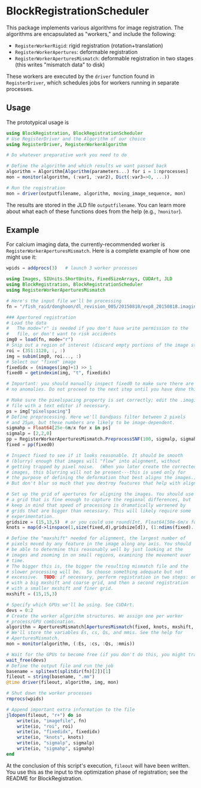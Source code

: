 # BlockRegistrationScheduler

This package implements various algorithms for image registration. The algorithms are encapsulated as "workers," and include the following:

- `RegisterWorkerRigid`: rigid registration (rotation+translation)
- `RegisterWorkerApertures`: deformable registration
- `RegisterWorkerAperturesMismatch`: deformable registration in two stages (this writes "mismatch data" to disk)

These workers are executed by the `driver` function found in
`RegisterDriver`, which schedules jobs for workers running in separate
processes.

## Usage

The prototypical usage is

```jl
using BlockRegistration, BlockRegistrationScheduler
# Use RegisterDriver and the Algorithm of our choice
using RegisterDriver, RegisterWorkerAlgorithm

# Do whatever preparative work you need to do

# Define the algorithm and which results we want passed back
algorithm = Algorithm[Algorithm(parameters...) for i = 1:nprocesses]
mon = monitor(algorithm, (:var1, :var2), Dict(:var3=>0, ...))

# Run the registration
mon = driver(outputfilename, algorithm, moving_image_sequence, mon)
```

The results are stored in the JLD file `outputfilename`. You can learn
more about what each of these functions does from the help (e.g.,
`?monitor`).

## Example

For calcium imaging data, the currently-recommended worker is
`RegisterWorkerAperturesMismatch`. Here is a complete example of how
one might use it:

```jl
wpids = addprocs(3)   # launch 3 worker processes

using Images, SIUnits.ShortUnits, FixedSizeArrays, CUDArt, JLD
using BlockRegistration, BlockRegistrationScheduler
using RegisterWorkerAperturesMismatch

# Here's the input file we'll be processing
fn = "/fish_raid/donghoon/dl_revision_005/20150818/exp8_20150818.imagine"

### Apertured registration
# Load the data
#   The mode="r" is needed if you don't have write permission to the
#   file, or don't want to risk accidents
img0 = load(fn, mode="r")
# Snip out a region of interest (discard empty portions of the image stack)
roi = (351:1120, :, :)
img = subim(img0, roi..., :)
# Select our "fixed" image
fixedidx = (nimages(img)+1) >> 1
fixed0 = getindexim(img, "t", fixedidx)

# Important: you should manually inspect fixed0 to make sure there are
# no anomalies. Do not proceed to the next step until you have done this.

# Make sure the pixelspacing property is set correctly; edit the .imagine
# file with a text editor if necessary.
ps = img["pixelspacing"]
# Define preprocessing. Here we'll bandpass filter between 2 pixels
# and 25μm, but these numbers are likely to be image-dependent.
sigmahp = Float64[25e-6m/x for x in ps]
sigmalp = [2,2,0]
pp = RegisterWorkerAperturesMismatch.PreprocessSNF(100, sigmalp, sigmahp)
fixed = pp(fixed0)

# Inspect fixed to see if it looks reasonable. It should be smooth
# (blurry) enough that images will "flow" into alignment, without
# getting trapped by pixel noise.  (When you later create the corrected
# images, this blurring will not be present---this is used only for
# the purpose of defining the deformation that best aligns the images.)
# But don't blur so much that you destroy features that help with alignment.

# Set up the grid of apertures for aligning the images. You should use
# a grid that is fine enough to capture the regional differences, but
# keep in mind that speed of processing is dramatically worsened by
# grids that are bigger than necessary. This will likely require some
# experimentation.
gridsize = (15,13,5)  # or you could use round(Int, Float64[50e-6m/x for x in ps]) for one aperture each 50μm
knots = map(d->linspace(1,size(fixed,d),gridsize[d]), (1:ndims(fixed)...))

# Define the "maxshift" needed for alignment, the largest number of
# pixels moved by any feature in the image along any axis. You should
# be able to determine this reasonably well by just looking at the
# images and zooming in on small regions, examining the movement over
# time.
# The bigger this is, the bigger the resulting mismatch file and the
# slower processing will be.  So choose something adequate but not
# excessive.  TODO: if necessary, perform registration in two steps: one
# with a big mxshift and coarse grid, and then a second registration
# with a smaller mxshift and finer grid.
mxshift = (15,15,3)

# Specify which GPUs we'll be using. See CUDArt.
devs = 0:2
# Create the worker algorithm structures. We assign one per worker
# process/GPU combination.
algorithm = AperturesMismatch[AperturesMismatch(fixed, knots, mxshift, pp; dev=devs[i],pid=wpids[i]) for i = 1:length(wpids)]
# We'll store the variables Es, cs, Qs, and mmis. See the help for
# AperturesMismatch.
mon = monitor(algorithm, (:Es, :cs, :Qs, :mmis))

# Wait for the GPUs to become free (if you don't do this, you might trash someone else's job!)
wait_free(devs)
# Define the output file and run the job
basename = splitext(splitdir(fn)[2])[1]
fileout = string(basename, ".mm")
@time driver(fileout, algorithm, img, mon)

# Shut down the worker processes
rmprocs(wpids)

# Append important extra information to the file
jldopen(fileout, "r+") do io
    write(io, "imagefile", fn)
    write(io, "roi", roi)
    write(io, "fixedidx", fixedidx)
    write(io, "knots", knots)
    write(io, "sigmalp", sigmalp)
    write(io, "sigmahp", sigmahp)
end
```

At the conclusion of this script's execution, `fileout` will have been
written. You use this as the input to the optimization phase of
registration; see the README for BlockRegistration.
